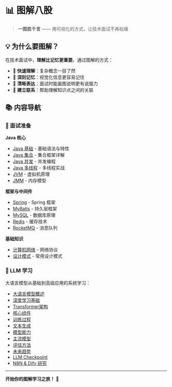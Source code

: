 # 📊 图解八股

> **一图胜千言** —— 用可视化的方式，让技术面试不再枯燥

## 💡 为什么要图解？

在技术面试中，**理解比记忆更重要**。通过图解的方式：

- 🎯 **快速理解**：复杂概念一目了然
- 🧠 **深刻记忆**：视觉化信息更容易记住
- 💬 **清晰表达**：面试时能画图说明更有说服力
- 🔗 **建立联系**：帮助理解知识点之间的关联

## 📚 内容导航

### 💼 面试准备

**Java 核心**
- [Java 基础](/interview/java-basics) - 基础语法与特性
- [Java 集合](/interview/java-collections) - 集合框架详解
- [Java 并发](/interview/java-concurrency) - 并发编程
- [Java 多线程](/interview/java-multithreading) - 多线程实战
- [JVM](/interview/jvm) - 虚拟机原理
- [JMM](/interview/jmm) - 内存模型

**框架与中间件**
- [Spring](/interview/spring) - Spring 框架
- [MyBatis](/interview/mybatis) - 持久层框架
- [MySQL](/interview/mysql) - 数据库原理
- [Redis](/interview/redis) - 缓存技术
- [RocketMQ](/interview/rocketmq) - 消息队列

**基础知识**
- [计算机网络](/interview/network) - 网络协议
- [设计模式](/interview/design-patterns) - 常用设计模式

### 🤖 LLM 学习

大语言模型从基础到高级应用的系统学习：

- [大语言模型概述](/llm/chapter01_llm_overview)
- [深度学习基础](/llm/chapter02_deep_learning)
- [Transformer架构](/llm/chapter03_transformer)
- [核心组件](/llm/chapter04_core_components)
- [训练过程](/llm/chapter05_training_process)
- [文本生成](/llm/chapter06_text_generation)
- [模型能力](/llm/chapter07_capabilities)
- [主流模型](/llm/chapter08_mainstream_models)
- [评估方法](/llm/chapter09_evaluation)
- [未来趋势](/llm/chapter10_future_trends)
- [LLM Checkpoint](/llm/llm-checkpoint)
- [N8N & Dify 研究](/llm/n8n-dify-research)

---

**开始你的图解学习之旅！** 🚀